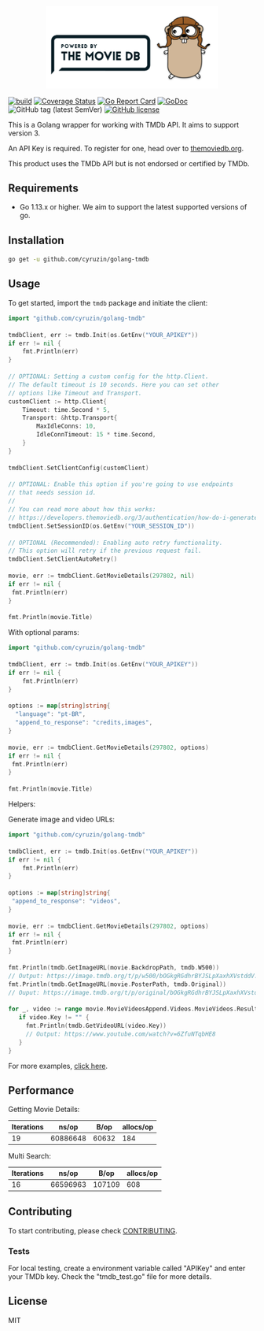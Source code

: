 <p align="center"><img src="./img/logo.png" width="350"></p>

[![build](https://github.com/cyruzin/golang-tmdb/actions/workflows/build.yml/badge.svg?branch=master)](https://github.com/cyruzin/golang-tmdb/actions/workflows/build.yml) [![Coverage Status](https://coveralls.io/repos/github/cyruzin/golang-tmdb/badge.svg?branch=master&service=github)](https://coveralls.io/github/cyruzin/golang-tmdb?branch=master) [![Go Report Card](https://goreportcard.com/badge/github.com/cyruzin/golang-tmdb)](https://goreportcard.com/report/github.com/cyruzin/golang-tmdb) [![GoDoc](https://godoc.org/github.com/cyruzin/golang-tmdb?status.svg)](https://godoc.org/github.com/cyruzin/golang-tmdb) ![GitHub tag (latest SemVer)](https://img.shields.io/github/v/tag/cyruzin/golang-tmdb) [![GitHub license](https://img.shields.io/github/license/Naereen/StrapDown.js.svg)](https://github.com/Naereen/StrapDown.js/blob/master/LICENSE)

This is a Golang wrapper for working with TMDb API. It aims to support version 3.

An API Key is required. To register for one, head over to [themoviedb.org](https://www.themoviedb.org/settings/api).

This product uses the TMDb API but is not endorsed or certified by TMDb.

## Requirements

- Go 1.13.x or higher. We aim to support the latest supported versions of go.

## Installation

```sh
go get -u github.com/cyruzin/golang-tmdb
```

## Usage

To get started, import the `tmdb` package and initiate the client:

```go
import "github.com/cyruzin/golang-tmdb"

tmdbClient, err := tmdb.Init(os.GetEnv("YOUR_APIKEY"))
if err != nil {
    fmt.Println(err)
}

// OPTIONAL: Setting a custom config for the http.Client.
// The default timeout is 10 seconds. Here you can set other
// options like Timeout and Transport.
customClient := http.Client{
    Timeout: time.Second * 5,
    Transport: &http.Transport{
        MaxIdleConns: 10,
        IdleConnTimeout: 15 * time.Second,
    }
}

tmdbClient.SetClientConfig(customClient)

// OPTIONAL: Enable this option if you're going to use endpoints
// that needs session id.
//
// You can read more about how this works:
// https://developers.themoviedb.org/3/authentication/how-do-i-generate-a-session-id
tmdbClient.SetSessionID(os.GetEnv("YOUR_SESSION_ID"))

// OPTIONAL (Recommended): Enabling auto retry functionality.
// This option will retry if the previous request fail.
tmdbClient.SetClientAutoRetry()

movie, err := tmdbClient.GetMovieDetails(297802, nil)
if err != nil {
 fmt.Println(err)
}

fmt.Println(movie.Title)
```

With optional params:

```go
import "github.com/cyruzin/golang-tmdb"

tmdbClient, err := tmdb.Init(os.GetEnv("YOUR_APIKEY"))
if err != nil {
    fmt.Println(err)
}

options := map[string]string{
  "language": "pt-BR",
  "append_to_response": "credits,images",
}

movie, err := tmdbClient.GetMovieDetails(297802, options)
if err != nil {
 fmt.Println(err)
}

fmt.Println(movie.Title)
```

Helpers:

Generate image and video URLs:

```go
import "github.com/cyruzin/golang-tmdb"

tmdbClient, err := tmdb.Init(os.GetEnv("YOUR_APIKEY"))
if err != nil {
    fmt.Println(err)
}

options := map[string]string{
 "append_to_response": "videos",
}

movie, err := tmdbClient.GetMovieDetails(297802, options)
if err != nil {
 fmt.Println(err)
}

fmt.Println(tmdb.GetImageURL(movie.BackdropPath, tmdb.W500))
// Output: https://image.tmdb.org/t/p/w500/bOGkgRGdhrBYJSLpXaxhXVstddV.jpg
fmt.Println(tmdb.GetImageURL(movie.PosterPath, tmdb.Original))
// Ouput: https://image.tmdb.org/t/p/original/bOGkgRGdhrBYJSLpXaxhXVstddV.jpg

for _, video := range movie.MovieVideosAppend.Videos.MovieVideos.Results {
   if video.Key != "" {
	 fmt.Println(tmdb.GetVideoURL(video.Key))
     // Output: https://www.youtube.com/watch?v=6ZfuNTqbHE8
   }
}
```

For more examples, [click here](https://github.com/cyruzin/golang-tmdb/tree/master/examples).

## Performance

Getting Movie Details:

| Iterations | ns/op    | B/op  | allocs/op |
| ---------- | -------- | ----- | --------- |
| 19         | 60886648 | 60632 | 184       |

Multi Search:

| Iterations | ns/op    | B/op   | allocs/op |
| ---------- | -------- | ------ | --------- |
| 16         | 66596963 | 107109 | 608       |

## Contributing

To start contributing, please check [CONTRIBUTING](https://github.com/cyruzin/golang-tmdb/blob/master/CONTRIBUTING.md).

### Tests

For local testing, create a environment variable called "APIKey" and enter your TMDb key. Check the "tmdb_test.go" file for more details.

## License

MIT
